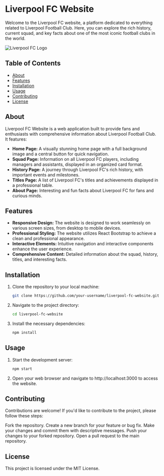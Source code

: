 # Liverpool FC Website

Welcome to the Liverpool FC website, a platform dedicated to everything related to Liverpool Football Club. Here, you can explore the rich history, current squad, and key facts about one of the most iconic football clubs in the world.

![Liverpool FC Logo]("./images/Liverpool_FC.png")

## Table of Contents

- [About](#about)
- [Features](#features)
- [Installation](#installation)
- [Usage](#usage)
- [Contributing](#contributing)
- [License](#license)

## About

Liverpool FC Website is a web application built to provide fans and enthusiasts with comprehensive information about Liverpool Football Club. It features:

- **Home Page:** A visually stunning home page with a full background image and a central button for quick navigation.
- **Squad Page:** Information on all Liverpool FC players, including managers and assistants, displayed in an organized card format.
- **History Page:** A journey through Liverpool FC's rich history, with important events and milestones.
- **Titles Page:** A list of Liverpool FC's titles and achievements displayed in a professional table.
- **About Page:** Interesting and fun facts about Liverpool FC for fans and curious minds.

## Features

- **Responsive Design:** The website is designed to work seamlessly on various screen sizes, from desktop to mobile devices.
- **Professional Styling:** The website utilizes React Bootstrap to achieve a clean and professional appearance.
- **Interactive Elements:** Intuitive navigation and interactive components enhance the user experience.
- **Comprehensive Content:** Detailed information about the squad, history, titles, and interesting facts.

## Installation

1. Clone the repository to your local machine:

   ```bash
   git clone https://github.com/your-username/liverpool-fc-website.git
   
   
2. Navigate to the project directory:

   ```bash
   cd liverpool-fc-website
   

4. Install the necessary dependencies:
   
   ```bash
   npm install
   

## Usage

1. Start the development server:
   
   ```bash
   npm start
   

2. Open your web browser and navigate to http://localhost:3000 to access the website.


## Contributing

Contributions are welcome! If you'd like to contribute to the project, please follow these steps:

Fork the repository.
Create a new branch for your feature or bug fix.
Make your changes and commit them with descriptive messages.
Push your changes to your forked repository.
Open a pull request to the main repository.

## License

This project is licensed under the MIT License.
